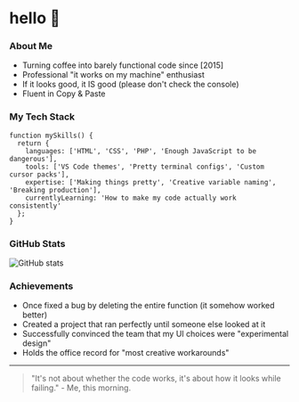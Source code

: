 # hello 👋

### About Me

- Turning coffee into barely functional code since [2015]
- Professional "it works on my machine" enthusiast
- If it looks good, it IS good (please don't check the console)
- Fluent in Copy & Paste
  
### My Tech Stack

```
function mySkills() {
  return {
    languages: ['HTML', 'CSS', 'PHP', 'Enough JavaScript to be dangerous'],
    tools: ['VS Code themes', 'Pretty terminal configs', 'Custom cursor packs'],
    expertise: ['Making things pretty', 'Creative variable naming', 'Breaking production'],
    currentlyLearning: 'How to make my code actually work consistently'
  };
}
```

### GitHub Stats

![GitHub stats](https://github-readme-stats.vercel.app/api?username=Raadic&show_icons=true&theme=radical)

### Achievements

- Once fixed a bug by deleting the entire function (it somehow worked better)
- Created a project that ran perfectly until someone else looked at it
- Successfully convinced the team that my UI choices were "experimental design"
- Holds the office record for "most creative workarounds"


---

> "It's not about whether the code works, it's about how it looks while failing." - Me, this morning.
